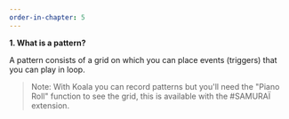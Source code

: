 ```yaml
---
order-in-chapter: 5
---
```


**1. What is a pattern?**

A pattern consists of a grid on which you can place events (triggers) that you can play in loop.

> Note: With Koala you can record patterns but you'll need the "Piano Roll" function to see the grid, this is available with the #SAMURAÏ extension.
